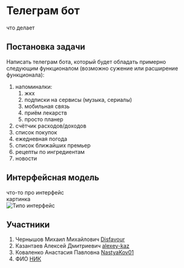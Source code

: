 # Телеграм бот
что делает
## Постановка задачи
Написать телеграм бота, который будет обладать примерно следующим функционалом (возможно сужение или расширение функционала):
1. напоминалки:
    1. жкх
    2. подписки на сервисы (музыка, сериалы)
    3. мобильная связь
    4. приём лекарств
    5. просто планер
2. счётчик расходов/доходов
3. список покупок
4. ежедневная погода
5. список ближайших премьер
6. рецепты по ингредиентам
7. новости

## Интерфейсная модель
что-то про интерфейс  
картинка  
![](https://lh3.googleusercontent.com/proxy/aEW0tjmPhE5bGKu04wn4a9i207R6S4qfWWf0slQqVdSwhOKBWqflgFs90Ww-4PjZ-NX7q7XOLdQ9A0wcp10KoGv1SFeb0BLm56c "Типо интерфейс")
## Участники
1. Чернышов Михаил Михайлович [Disfavour](https://github.com/Disfavour "Чернышов Михаил Михайлович")
2. Казантаев Алексей Дмитриевич [alexey-kaz](https://github.com/alexey-kaz "Казантаев Алексей Дмитриевич")
3. Коваленко Анастасия Павловна [NastyaKov01](https://github.com/NastyaKov01 "Коваленко Анастасия Павловна")
4. ФИО [НИК](ссылка "ФИО")
